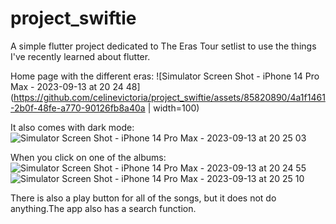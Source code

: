 # project_swiftie

A simple flutter project dedicated to The Eras Tour setlist to use the things I've recently learned about flutter.

Home page with the different eras:
![Simulator Screen Shot - iPhone 14 Pro Max - 2023-09-13 at 20 24 48](https://github.com/celinevictoria/project_swiftie/assets/85820890/4a1f1461-2b0f-48fe-a770-90126fb8a40a | width=100)

It also comes with dark mode:
![Simulator Screen Shot - iPhone 14 Pro Max - 2023-09-13 at 20 25 03](https://github.com/celinevictoria/project_swiftie/assets/85820890/de8a1153-1d2a-403e-a7a4-df3d0aac8b85)

When you click on one of the albums:
![Simulator Screen Shot - iPhone 14 Pro Max - 2023-09-13 at 20 24 55](https://github.com/celinevictoria/project_swiftie/assets/85820890/4775deb1-c561-46e4-9074-ebca9ac03a32)
![Simulator Screen Shot - iPhone 14 Pro Max - 2023-09-13 at 20 25 10](https://github.com/celinevictoria/project_swiftie/assets/85820890/d61e161c-fd96-4579-9b36-86fd3e5f0ea8)

There is also a play button for all of the songs, but it does not do anything.The app also has a search function.
